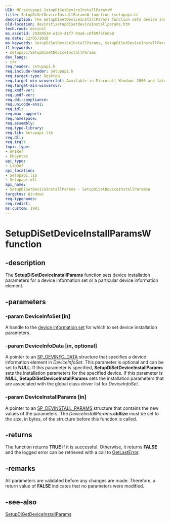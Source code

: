 ```yaml
---
UID: NF:setupapi.SetupDiSetDeviceInstallParamsW
title: SetupDiSetDeviceInstallParamsW function (setupapi.h)
description: The SetupDiSetDeviceInstallParams function sets device installation parameters for a device information set or a particular device information element.
old-location: devinst\setupdisetdeviceinstallparams.htm
tech.root: devinst
ms.assetid: 20384538-e124-41f7-94a6-c0fb9f5fe6a0
ms.date: 12/05/2018
ms.keywords: SetupDiSetDeviceInstallParams, SetupDiSetDeviceInstallParams function [Device and Driver Installation], SetupDiSetDeviceInstallParamsA, SetupDiSetDeviceInstallParamsW, devinst.setupdisetdeviceinstallparams, di-rtns_4d977738-ea9e-4bb7-b0a6-37099647b8c8.xml, setupapi/SetupDiSetDeviceInstallParams
f1_keywords:
- setupapi/SetupDiSetDeviceInstallParams
dev_langs:
- c++
req.header: setupapi.h
req.include-header: Setupapi.h
req.target-type: Desktop
req.target-min-winverclnt: Available in Microsoft Windows 2000 and later versions of Windows.
req.target-min-winversvr: 
req.kmdf-ver: 
req.umdf-ver: 
req.ddi-compliance: 
req.unicode-ansi: 
req.idl: 
req.max-support: 
req.namespace: 
req.assembly: 
req.type-library: 
req.lib: Setupapi.lib
req.dll: 
req.irql: 
topic_type:
- APIRef
- kbSyntax
api_type:
- LibDef
api_location:
- Setupapi.lib
- Setupapi.dll
api_name:
- SetupDiSetDeviceInstallParams - SetupDiSetDeviceInstallParamsW
targetos: Windows
req.typenames: 
req.redist: 
ms.custom: 19H1
---
```


# SetupDiSetDeviceInstallParamsW function


## -description


The <b>SetupDiSetDeviceInstallParams</b> function sets device installation parameters for a device information set or a particular device information element.


## -parameters




### -param DeviceInfoSet [in]

A handle to the <a href="https://docs.microsoft.com/windows-hardware/drivers/install/device-information-sets">device information set</a> for which to set device installation parameters.


### -param DeviceInfoData [in, optional]

A pointer to an <a href="https://docs.microsoft.com/windows/desktop/api/setupapi/ns-setupapi-sp_devinfo_data">SP_DEVINFO_DATA</a> structure that specifies a device information element in <i>DeviceInfoSet</i>. This parameter is optional and can be set to <b>NULL</b>. If this parameter is specified, <b>SetupDiSetDeviceInstallParams</b> sets the installation parameters for the specified device. If this parameter is <b>NULL</b>, <b>SetupDiSetDeviceInstallParams</b> sets the installation parameters that are associated with the global class driver list for <i>DeviceInfoSet</i>.


### -param DeviceInstallParams [in]

A pointer to an <a href="https://docs.microsoft.com/windows/desktop/api/setupapi/ns-setupapi-sp_devinstall_params_a">SP_DEVINSTALL_PARAMS</a> structure that contains the new values of the parameters. The <i>DeviceInstallParams.</i><b>cbSize</b> must be set to the size, in bytes, of the structure before this function is called.


## -returns



The function returns <b>TRUE</b> if it is successful. Otherwise, it returns <b>FALSE</b> and the logged error can be retrieved with a call to <a href="https://msdn.microsoft.com/library/ms679360(VS.85).aspx">GetLastError</a>.




## -remarks



All parameters are validated before any changes are made. Therefore, a return value of <b>FALSE</b> indicates that no parameters were modified.




## -see-also




<a href="https://docs.microsoft.com/windows/desktop/api/setupapi/nf-setupapi-setupdigetdeviceinstallparamsa">SetupDiGetDeviceInstallParams</a>
 

 

